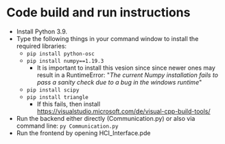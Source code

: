 # Code build and run instructions
* Install Python 3.9.
* Type the following things in your command window to install the required libraries:
  * ```pip install python-osc```
  * ```pip install numpy==1.19.3```
    * It is important to install this vesion since since newer ones may result in a RuntimeError: "*The current Numpy installation fails to pass a sanity check due to a bug in the windows runtime*"
  * ```pip install scipy```
  * ```pip install triangle```
    * If this fails, then install https://visualstudio.microsoft.com/de/visual-cpp-build-tools/
* Run the backend either directly (Communication.py) or also via command line: ```py Communication.py```
* Run the frontend by opening HCI_Interface.pde
